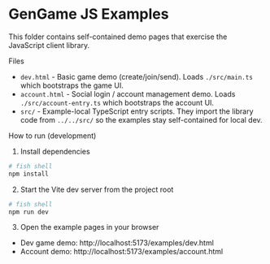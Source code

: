 # GenGame JS Examples

This folder contains self-contained demo pages that exercise the JavaScript client library.

Files
- `dev.html` - Basic game demo (create/join/send). Loads `./src/main.ts` which bootstraps the game UI.
- `account.html` - Social login / account management demo. Loads `./src/account-entry.ts` which bootstraps the account UI.
- `src/` - Example-local TypeScript entry scripts. They import the library code from `../../src/` so the examples stay self-contained for local dev.

How to run (development)

1. Install dependencies

```bash
# fish shell
npm install
```

2. Start the Vite dev server from the project root

```bash
# fish shell
npm run dev
```

3. Open the example pages in your browser

- Dev game demo: http://localhost:5173/examples/dev.html
- Account demo: http://localhost:5173/examples/account.html
